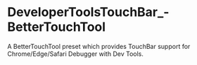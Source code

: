 # DeveloperToolsTouchBar_-BetterTouchTool
A BetterTouchTool preset which provides TouchBar support for Chrome/Edge/Safari Debugger with Dev Tools.
